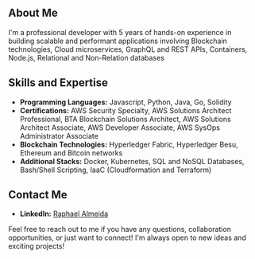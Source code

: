 ## About Me
I'm a professional developer with 5 years of hands-on experience in building scalable and performant applications involving Blockchain technologies, Cloud microservices, GraphQL and REST APIs, Containers, Node.js, Relational and Non-Relation databases

## Skills and Expertise
- **Programming Languages:** Javascript, Python, Java, Go, Solidity
- **Certifications:** AWS Security Specialty, AWS Solutions Architect Professional, BTA Blockchain Solutions Architect, AWS Solutions Architect Associate, AWS Developer Associate, AWS SysOps Administrator Associate
- **Blockchain Technologies:** Hyperledger Fabric, Hyperledger Besu, Ethereum and Bitcoin networks
- **Additional Stacks:** Docker, Kubernetes, SQL and NoSQL Databases, Bash/Shell Scripting, IaaC (Cloudformation and Terraform)

## Contact Me
- **LinkedIn:** [Raphael Almeida](https://www.linkedin.com/in/raphael-almeida-59b842186/)

Feel free to reach out to me if you have any questions, collaboration opportunities, or just want to connect! I'm always open to new ideas and exciting projects!
